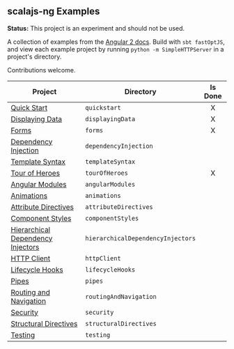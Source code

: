 ## scalajs-ng Examples

**Status:** This project is an experiment and should not be used.

A collection of examples from the [Angular 2 docs](https://angular.io/docs/). Build with `sbt fastOptJS`, and view each example project by running `python -m SimpleHTTPServer` in a project's directory.

Contributions welcome.
 
| Project                | Directory     | Is Done |
| ---------------------- | ------------- |:-------:|
| [Quick Start](https://angular.io/docs/ts/latest/quickstart.html)| `quickstart` | X |
| [Displaying Data](https://angular.io/docs/ts/latest/guide/displaying-data.html) | `displayingData` |X|
| [Forms](https://angular.io/docs/ts/latest/guide/forms.html)| `forms` |X|
| [Dependency Injection](https://angular.io/docs/ts/latest/guide/dependency-injection.html)| `dependencyInjection` | |
| [Template Syntax](https://angular.io/docs/ts/latest/guide/template-syntax.html)| `templateSyntax` | |
| [Tour of Heroes](https://angular.io/docs/ts/latest/tutorial/) | `tourOfHeroes` | X |
| [Angular Modules](https://angular.io/docs/ts/latest/guide/ngmodule.html)| `angularModules` | |
| [Animations](https://angular.io/docs/ts/latest/guide/animations.html)| `animations` | |
| [Attribute Directives](https://angular.io/docs/ts/latest/guide/attribute-directives.html)| `attributeDirectives` | |
| [Component Styles](https://angular.io/docs/ts/latest/guide/component-styles.html)| `componentStyles` | |
| [Hierarchical Dependency Injectors](https://angular.io/docs/ts/latest/guide/hierarchical-dependency-injection.html)| `hierarchicalDependencyInjectors` | |
| [HTTP Client](https://angular.io/docs/ts/latest/guide/server-communication.html)| `httpClient` | |
| [Lifecycle Hooks](https://angular.io/docs/ts/latest/guide/lifecycle-hooks.html)| `lifecycleHooks` | |
| [Pipes](https://angular.io/docs/ts/latest/guide/pipes.html)| `pipes` | |
| [Routing and Navigation](https://angular.io/docs/ts/latest/guide/router.html)| `routingAndNavigation` | |
| [Security](https://angular.io/docs/ts/latest/guide/security.html)| `security` | |
| [Structural Directives](https://angular.io/docs/ts/latest/guide/structural-directives.html)| `structuralDirectives` | |
| [Testing](https://angular.io/docs/ts/latest/guide/testing.html)| `testing` | |
